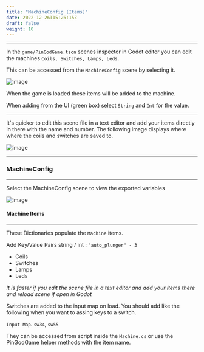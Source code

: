 ```yaml
---
title: "MachineConfig (Items)"
date: 2022-12-26T15:26:15Z
draft: false
weight: 10
---
```


---
In the `game/PinGodGame.tscn` scenes inspector in Godot editor you can edit the machines `Coils, Switches, Lamps, Leds`.

This can be accessed from the `MachineConfig` scene by selecting it.

![image](../../images/pingodgame-machine-items.jpg)

When the game is loaded these items will be added to the machine. 

When adding from the UI (green box) select `String` and `Int` for the value.

---

It's quicker to edit this scene file in a text editor and add your items directly in there with the name and number. The following image displays where where the coils and switches are saved to.

![image](../../images/basicgame-pingodgame-tscn.jpg)



---
### MachineConfig
---

Select the MachineConfig scene to view the exported variables

![image](../../images/machineconfig.jpg)

#### Machine Items
---

These Dictionaries populate the `Machine` items. 

Add Key/Value Pairs string / int : `"auto_plunger" - 3`

- Coils
- Switches
- Lamps
- Leds

*It is faster if you edit the scene file in a text editor and add your items there and reload scene if open in Godot*

Switches are added to the input map on load. You should add like the following when you want to assing keys to a switch. 

`Input Map`. `sw34`, `sw55`

They can be accessed from script inside the `Machine.cs` or use the PinGodGame helper methods with the item name.